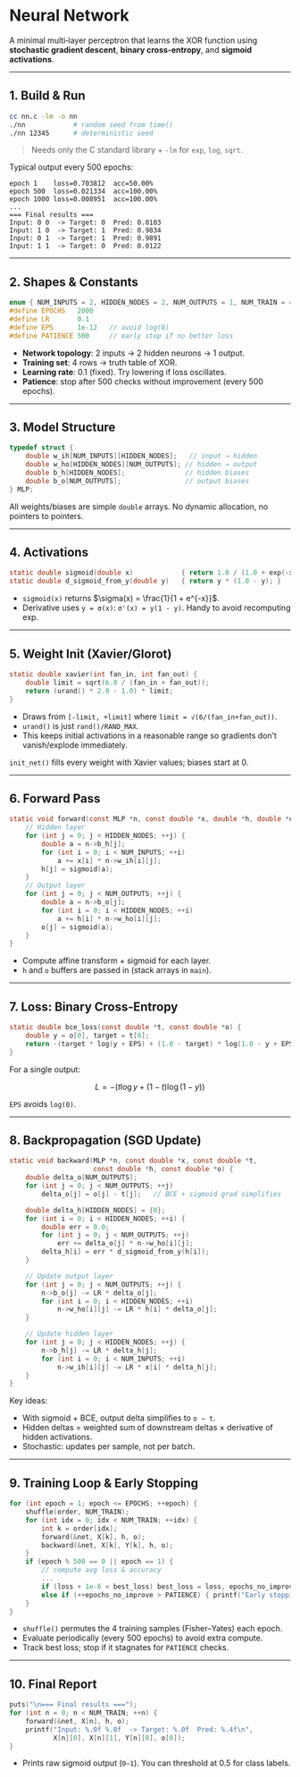# Neural Network

A minimal multi‑layer perceptron that learns the XOR function using **stochastic gradient descent**, **binary cross‑entropy**, and **sigmoid activations**.

---

## 1. Build & Run

```bash
cc nn.c -lm -o nn
./nn            # random seed from time()
./nn 12345      # deterministic seed
```

> Needs only the C standard library + `-lm` for `exp`, `log`, `sqrt`.

Typical output every 500 epochs:

```
epoch 1    loss=0.703812  acc=50.00%
epoch 500  loss=0.021334  acc=100.00%
epoch 1000 loss=0.008951  acc=100.00%
...
=== Final results ===
Input: 0 0  -> Target: 0  Pred: 0.0103
Input: 1 0  -> Target: 1  Pred: 0.9834
Input: 0 1  -> Target: 1  Pred: 0.9891
Input: 1 1  -> Target: 0  Pred: 0.0122
```

---

## 2. Shapes & Constants

```c
enum { NUM_INPUTS = 2, HIDDEN_NODES = 2, NUM_OUTPUTS = 1, NUM_TRAIN = 4 };
#define EPOCHS   2000
#define LR       0.1
#define EPS      1e-12   // avoid log(0)
#define PATIENCE 500     // early stop if no better loss
```

* **Network topology**: 2 inputs → 2 hidden neurons → 1 output.
* **Training set**: 4 rows → truth table of XOR.
* **Learning rate**: 0.1 (fixed). Try lowering if loss oscillates.
* **Patience**: stop after 500 checks without improvement (every 500 epochs).

---

## 3. Model Structure

```c
typedef struct {
    double w_ih[NUM_INPUTS][HIDDEN_NODES];   // input → hidden
    double w_ho[HIDDEN_NODES][NUM_OUTPUTS]; // hidden → output
    double b_h[HIDDEN_NODES];               // hidden biases
    double b_o[NUM_OUTPUTS];                // output biases
} MLP;
```

All weights/biases are simple `double` arrays. No dynamic allocation, no pointers to pointers.

---

## 4. Activations

```c
static double sigmoid(double x)            { return 1.0 / (1.0 + exp(-x)); }
static double d_sigmoid_from_y(double y)   { return y * (1.0 - y); }
```

* `sigmoid(x)` returns $\sigma(x) = \frac{1}{1 + e^{-x}}$.
* Derivative uses `y = σ(x)`: `σ'(x) = y(1 - y)`. Handy to avoid recomputing exp.

---

## 5. Weight Init (Xavier/Glorot)

```c
static double xavier(int fan_in, int fan_out) {
    double limit = sqrt(6.0 / (fan_in + fan_out));
    return (urand() * 2.0 - 1.0) * limit;
}
```

* Draws from `[-limit, +limit]` where `limit = √(6/(fan_in+fan_out))`.
* `urand()` is just `rand()/RAND_MAX`.
* This keeps initial activations in a reasonable range so gradients don’t vanish/explode immediately.

`init_net()` fills every weight with Xavier values; biases start at 0.

---

## 6. Forward Pass

```c
static void forward(const MLP *n, const double *x, double *h, double *o) {
    // Hidden layer
    for (int j = 0; j < HIDDEN_NODES; ++j) {
        double a = n->b_h[j];
        for (int i = 0; i < NUM_INPUTS; ++i)
            a += x[i] * n->w_ih[i][j];
        h[j] = sigmoid(a);
    }
    // Output layer
    for (int j = 0; j < NUM_OUTPUTS; ++j) {
        double a = n->b_o[j];
        for (int i = 0; i < HIDDEN_NODES; ++i)
            a += h[i] * n->w_ho[i][j];
        o[j] = sigmoid(a);
    }
}
```

* Compute affine transform + sigmoid for each layer.
* `h` and `o` buffers are passed in (stack arrays in `main`).

---

## 7. Loss: Binary Cross‑Entropy

```c
static double bce_loss(const double *t, const double *o) {
    double y = o[0], target = t[0];
    return -(target * log(y + EPS) + (1.0 - target) * log(1.0 - y + EPS));
}
```

For a single output:

$$
L = -\big(t\log y + (1-t)\log(1-y)\big)
$$

`EPS` avoids `log(0)`.

---

## 8. Backpropagation (SGD Update)

```c
static void backward(MLP *n, const double *x, const double *t,
                     const double *h, const double *o) {
    double delta_o[NUM_OUTPUTS];
    for (int j = 0; j < NUM_OUTPUTS; ++j)
        delta_o[j] = o[j] - t[j];   // BCE + sigmoid grad simplifies

    double delta_h[HIDDEN_NODES] = {0};
    for (int i = 0; i < HIDDEN_NODES; ++i) {
        double err = 0.0;
        for (int j = 0; j < NUM_OUTPUTS; ++j)
            err += delta_o[j] * n->w_ho[i][j];
        delta_h[i] = err * d_sigmoid_from_y(h[i]);
    }

    // Update output layer
    for (int j = 0; j < NUM_OUTPUTS; ++j) {
        n->b_o[j] -= LR * delta_o[j];
        for (int i = 0; i < HIDDEN_NODES; ++i)
            n->w_ho[i][j] -= LR * h[i] * delta_o[j];
    }

    // Update hidden layer
    for (int j = 0; j < HIDDEN_NODES; ++j) {
        n->b_h[j] -= LR * delta_h[j];
        for (int i = 0; i < NUM_INPUTS; ++i)
            n->w_ih[i][j] -= LR * x[i] * delta_h[j];
    }
}
```

Key ideas:

* With sigmoid + BCE, output delta simplifies to `o − t`.
* Hidden deltas = weighted sum of downstream deltas × derivative of hidden activations.
* Stochastic: updates per sample, not per batch.

---

## 9. Training Loop & Early Stopping

```c
for (int epoch = 1; epoch <= EPOCHS; ++epoch) {
    shuffle(order, NUM_TRAIN);
    for (int idx = 0; idx < NUM_TRAIN; ++idx) {
        int k = order[idx];
        forward(&net, X[k], h, o);
        backward(&net, X[k], Y[k], h, o);
    }
    if (epoch % 500 == 0 || epoch == 1) {
        // compute avg loss & accuracy
        ...
        if (loss + 1e-6 < best_loss) best_loss = loss, epochs_no_improve = 0;
        else if (++epochs_no_improve > PATIENCE) { printf("Early stopping...\n"); break; }
    }
}
```

* `shuffle()` permutes the 4 training samples (Fisher–Yates) each epoch.
* Evaluate periodically (every 500 epochs) to avoid extra compute.
* Track best loss; stop if it stagnates for `PATIENCE` checks.

---

## 10. Final Report

```c
puts("\n=== Final results ===");
for (int n = 0; n < NUM_TRAIN; ++n) {
    forward(&net, X[n], h, o);
    printf("Input: %.0f %.0f  -> Target: %.0f  Pred: %.4f\n",
           X[n][0], X[n][1], Y[n][0], o[0]);
}
```

* Prints raw sigmoid output (`0–1`). You can threshold at 0.5 for class labels.
